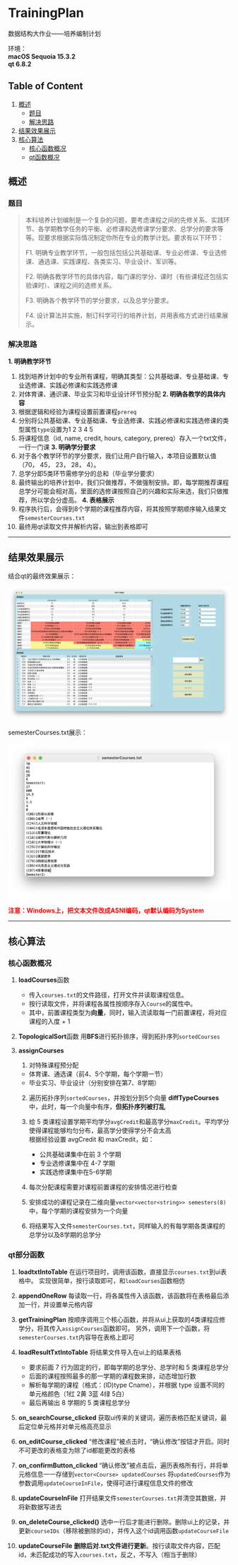 # TrainingPlan
数据结构大作业——培养编制计划

环境： \
**macOS Sequoia 15.3.2 \
qt 6.8.2**

## Table of Content
  
1. [概述](#概述)
    - [题目](#题目)
    - [解决思路](#解决思路)
2. [结果效果展示](#结果效果展示)
3. [核心算法](#核心算法)
    - [核心函数概况](#核心函数概况)
    - [qt函数概况](#qt函数概况)

## 概述

### 题目

>本科培养计划编制是一个复杂的问题，要考虑课程之间的先修关系、实践环节、各学期教学任务的平衡、必修课和选修课学分要求、总学分的要求等等。现要求根据实际情况制定你所在专业的教学计划。要求有以下环节：
>
>F1. 明确专业教学环节，一般包括包括公共基础课、专业必修课、专业选修课、通选课、实践课程、各类实习、毕业设计、军训等。
>
>F2. 明确各教学环节的具体内容，每门课的学分、课时（有些课程还包括实验课时）、课程之间的选修关系。
>
>F3. 明确各个教学环节的学分要求，以及总学分要求。
>
>F4. 设计算法并实施，制订科学可行的培养计划，并用表格方式进行结果展示。

### 解决思路

**1. 明确教学环节**
   1. 找到培养计划中的专业所有课程，明确其类型：公共基础课、专业基础课、专业选修课、实践必修课和实践选修课
   2. 对体育课、通识课、毕业实习和毕业设计环节预分配
**2. 明确各教学的具体内容**
   1. 根据逻辑和经验为课程设置前置课程`prereq`
   2. 分别将公共基础课、专业基础课、专业选修课、实践必修课和实践选修课的类型属性`type`设置为1 2 3 4 5
   3. 将课程信息（id, name, credit, hours, category, prereq）存入一个txt文件，一行一门课
**3. 明确学分要求**
   1. 对于各个教学环节的学分要求，我们让用户自行输入，本项目设置默认值（70， 45， 23， 28， 4）。
   2. 总学分即5类环节需修学分的总和（毕业学分要求）
   3. 最终输出的培养计划中，我们只做推荐，不做强制安排。即，每学期推荐课程总学分可能会相对高，里面的选修课按照自己的兴趣和实际来选，我们只做推荐，所以学会分虚高。
**4. 表格展示**
   1. 程序执行后，会得到8个学期的课程推荐内容，将其按照学期顺序输入结果文件`semesterCourses.txt`
   2. 最终用qt读取文件并解析内容，输出到表格即可

---

## 结果效果展示

结合qt的最终效果展示：

![Qt最终效果展示](image/finalResult.png)

semesterCourses.txt展示：

![结果文件内容展示](image/semesterCourses.jpg)

<font color="red"><strong>注意：Windows上，把文本文件改成ASNI编码，qt默认编码为System</strong></font>

---

## 核心算法

### 核心函数概况

1. **loadCourses**函数
    - 传入`courses.txt`的文件路径，打开文件并读取课程信息。
    - 按行读取文件，并将课程各属性按顺序存入`Course`的属性中。
    - 其中，前置课程类型为**向量**，同时，输入流读取每一门前置课程，将对应课程的入度 + 1
2. **TopologicalSort**函数
    用**BFS**进行拓扑排序，得到拓扑序列`sortedCourses`
3. **assignCourses**
   1. 对特殊课程预分配
     - 体育课、通选课（前4、5个学期，每个学期一节）
     - 毕业实习、毕业设计（分别安排在第7、8学期）
       
    2. 遍历拓扑序列`sortedCourses`，并按划分到5个向量 **diffTypeCourses** 中，此时，每一个向量中有序，**但拓扑序列被打乱**
       
    3. 给 5 类课程设置学期平均学分`avgCredit`和最高学分`maxCredit`。平均学分使得课程能够均匀分布，最高学分使得学分不会太高 \
       根据经验设置 avgCredit 和 maxCredit，如：
       - 公共基础课集中在前 3 个学期
       - 专业选修课集中在 4-7 学期
       - 实践选修课集中在5-6学期
         
    4. 每次分配课程需要对课程前置课程的安排情况进行检查
       
    5. 安排成功的课程记录在二维向量`vector<vector<string>> semesters(8)` 中，每个学期的课程安排为一个向量
       
    6. 将结果写入文件`semesterCourses.txt`，同样输入的有每学期各类课程的总学分以及8学期的总学分

### qt部分函数

1. **loadtxtIntoTable**
   在运行项目时，调用该函数，直接显示`courses.txt`到ui表格中。
   实现很简单，按行读取即可，和`loadCourses`函数相仿

2. **appendOneRow**
   每读取一行，将各属性传入该函数，该函数将在表格最后添加一行，并设置单元格内容

3. **getTrainingPlan**
   按顺序调用三个核心函数，并将从ui上获取的4类课程应修学分，将其传入`assignCourses`函数即可。
   另外，调用下一个函数，将`semesterCourses.txt`内容导在表格上即可

4. **loadResultTxtIntoTable**
   将结果文件导入在ui上的结果表格
   - 要求前面 7 行为固定的行，即每学期的总学分、总学时和 5 类课程总学分
   - 后面的课程按照最多的那一学期的课程数来排，动态增加行数
   - 解析每学期的课程（格式：(ID)type Cname），并根据 type 设置不同的单元格颜色（1红 2黄 3蓝 4绿 5白）
   - 最后再输出 8 学期的 5 类课程总学分

5. **on_searchCourse_clicked**
   获取ui传来的关键词，遍历表格匹配关键词，最后定位单元格并对单元格高亮显示

6. **on_editCourse_clicked**
   “修改课程”被点击时，“确认修改”按钮才开启。同时不可更改的表格变为除了id都能更改的表格

7. **on_confirmButton_clicked**
   “确认修改”被点击后，遍历表格所有行，并将单元格信息一一存储到`vector<Course> updatedCourses`
   将`updatedCourses`作为参数调用`updateCourseInFile`，使得可进行课程信息文件的修改

8. **updateCourseInFile**
   打开结果文件`semesterCourses.txt`并清空其数据，并将新数据写进去

9. **on_deleteCourse_clicked()**
    选中一行后才能进行删除。删除ui上的记录，并更新`courseIDs`（移除被删除的id），并传入这个id调用函数`updateCourseFile`

10. **updateCourseFile**
    **删除后对.txt文件进行更新**。按行读取文件内容，匹配id，未匹配成功的写入`courses.txt`，反之，不写入（相当于删除）
